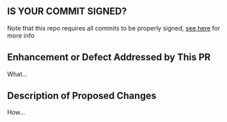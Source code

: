 
## IS YOUR COMMIT SIGNED?
Note that this repo requires all commits to be properly signed, [see here](https://docs.github.com/en/authentication/managing-commit-signature-verification/signing-commits) for more info

## Enhancement or Defect Addressed by This PR
What...

## Description of Proposed Changes
How...
